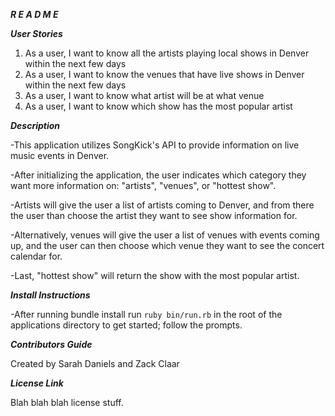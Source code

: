 ***R E A D M E***


***User Stories***

1. As a user, I want to know all the artists playing local shows in Denver within the next few days
2. As a user, I want to know the venues that have live shows in Denver within the next few days
3. As a user, I want to know what artist will be at what venue
4. As a user, I want to know which show has the most popular artist


***Description***

-This application utilizes SongKick's API to provide information on live music events in Denver.

-After initializing the application, the user indicates which category they want more information on: "artists", "venues", or "hottest show".

-Artists will give the user a list of artists coming to Denver, and from there the user than choose the artist they want to see show information for.

-Alternatively, venues will give the user a list of venues with events coming up, and the user can then choose which venue they want to see the concert calendar for.

-Last, "hottest show" will return the show with the most popular artist.


***Install Instructions***

-After running bundle install run ```ruby bin/run.rb``` in the root of the applications directory to get started; follow the prompts.

***Contributors Guide***

Created by Sarah Daniels and Zack Claar

***License Link***

Blah blah blah license stuff.
